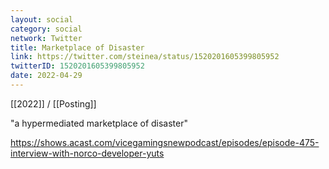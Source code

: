 ```yaml
---
layout: social
category: social
network: Twitter
title: Marketplace of Disaster
link: https://twitter.com/steinea/status/1520201605399805952
twitterID: 1520201605399805952
date: 2022-04-29
---
```


[[2022]] / [[Posting]]

"a hypermediated marketplace of disaster"

<https://shows.acast.com/vicegamingsnewpodcast/episodes/episode-475-interview-with-norco-developer-yuts>
